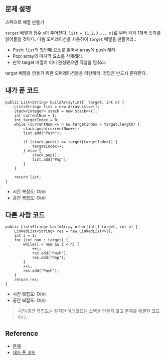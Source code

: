 ## 문제 설명
스택으로 배열 만들기

```target``` 배열과 정수 ```n```이 주어진다. ```list = {1,2,3..., n}```로 부터 각각 1개씩 숫자를 읽어들일 것이다.
다음 오퍼레이션을 사용하여 ```target``` 배열을 만들어라.:
* Push: ```list```의 첫번째 요소를 읽어서 array에 push 해라.
* Pop: array의 마지막 요소를 삭제해라.
* 만약 target 배열이 이미 완성됐으면 작업을 멈춰라.

target 배열을 만들기 위한 오퍼레이션들을 리턴해라. 정답은 반드시 존재한다.

## 내가 푼 코드
```
public List<String> buildArray(int[] target, int n) {
    List<String> list = new ArrayList<>();
    Stack<Integer> stack = new Stack<>();
    int currentNum = 1;
    int targetIndex = 0;
    while (currentNum <= n && targetIndex < target.length) {
        stack.push(currentNum++);
        list.add("Push");
        
        if (stack.peek() == target[targetIndex]) {
            targetIndex++;
        } else {
            stack.pop();
            list.add("Pop");
        }
    }
    
    return list;
}
```
* 시간 복잡도: O(n)
* 공간 복잡도: O(n)

## 다른 사람 코드
```
public List<String> buildArray_other(int[] target, int n) {
    LinkedList<String> res = new LinkedList<>();
    int i = 1;
    for (int num : target) {
        while(i < num && i < n) {
            ++i;
            res.add("Push");
            res.add("Pop");
        }
        ++i;
        res.add("Push");
    }
    return res;
}
```
* 시간 복잡도: O(n)
* 공간 복잡도: O(n)
> 시간/공간 복잡도는 같지만 아래코드는 스택을 만들지 않고 문제를 해결한 코드이다.

## Reference
* [문제](https://leetcode.com/problems/build-an-array-with-stack-operations/)
* [내가 푼 코드](https://github.com/smpark1020/leetcode-practice/blob/master/src/leetcode/stack/Q1441.java)